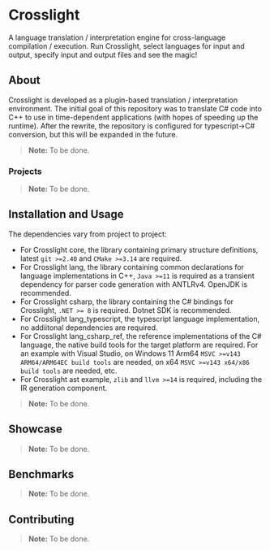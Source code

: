 # Crosslight

A language translation / interpretation engine for cross-language compilation / execution. Run Crosslight, select languages for input and output, specify input and output files and see the magic!

## About

Crosslight is developed as a plugin-based translation / interpretation environment. The initial goal of this repository was to translate C# code into C++ to use in time-dependent applications (with hopes of speeding up the runtime). After the rewrite, the repository is configured for typescript->C# conversion, but this will be expanded in the future.

> **Note:**
> To be done.

### Projects

> **Note:**
> To be done.

## Installation and Usage

The dependencies vary from project to project:
- For Crosslight core, the library containing primary structure definitions, latest `git >=2.40` and `CMake >=3.14` are required.
- For Crosslight lang, the library containing common declarations for language implementations in C++, `Java >=11` is required as a transient dependency for parser code generation with ANTLRv4. OpenJDK is recommended.
- For Crosslight csharp, the library containing the C# bindings for Crosslight, `.NET >= 8` is required. Dotnet SDK is recommended.
- For Crosslight lang_typescript, the typescript language implementation, no addiitonal dependencies are required.
- For Crosslight lang_csharp_ref, the reference implementations of the C# language, the native build tools for the target platform are required. For an example with Visual Studio, on Windows 11 Arm64 `MSVC >=v143 ARM64/ARM64EC build tools` are needed, on x64 `MSVC >=v143 x64/x86 build tools` are needed, etc.
- For Crosslight ast example, `zlib` and `llvm >=14` is required, including the IR generation component.

> **Note:**
> To be done.

## Showcase

> **Note:**
> To be done.

## Benchmarks

> **Note:**
> To be done.

## Contributing

> **Note:**
> To be done.

